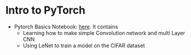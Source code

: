 # Intro to PyTorch
- Pytorch Basics Notebook: [here](https://github.com/irohitraj/Computer-Vision/blob/main/Pytorch/CNN_pytorch_basics.ipynb). It contains
  - Learning how to make simple Convolution network and multi Layer CNN
  - Using LeNet to train a model on the CIFAR dataset
